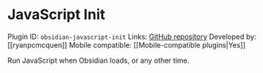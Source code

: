 # JavaScript Init

Plugin ID: `obsidian-javascript-init`
Links: [GitHub repository](https://github.com/ryanpcmcquen/obsidian-javascript-init)
Developed by: [[ryanpcmcquen]]
Mobile compatible: [[Mobile-compatible plugins|Yes]]

Run JavaScript when Obsidian loads, or any other time.
